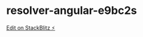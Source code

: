 # resolver-angular-e9bc2s

[Edit on StackBlitz ⚡️](https://stackblitz.com/edit/resolver-angular-e9bc2s)